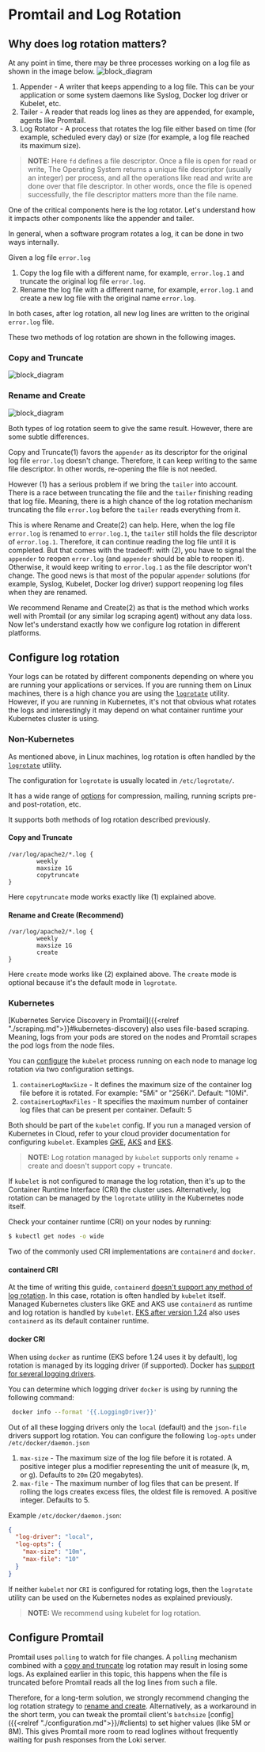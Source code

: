 # Promtail and Log Rotation

## Why does log rotation matters?

At any point in time, there may be three processes working on a log file as shown in the image below.
![block_diagram](./logrotation-components.png)

1. Appender - A writer that keeps appending to a log file. This can be your application or some system daemons like Syslog, Docker log driver or Kubelet, etc.
2. Tailer - A reader that reads log lines as they are appended, for example, agents like Promtail.
3. Log Rotator - A process that rotates the log file either based on time (for example, scheduled every day) or size (for example, a log file reached its maximum size).

> **NOTE:** Here `fd` defines a file descriptor. Once a file is open for read or write, The Operating System returns a unique file descriptor (usually an integer) per process, and all the operations like read and write are done over that file descriptor. In other words, once the file is opened successfully, the file descriptor matters more than the file name.

One of the critical components here is the log rotator. Let's understand how it impacts other components like the appender and tailer.

In general, when a software program rotates a log, it can be done in two ways internally.

Given a log file `error.log`

1. Copy the log file with a different name, for example, `error.log.1` and truncate the original log file `error.log`.
2. Rename the log file with a different name, for example,  `error.log.1` and create a new log file with the original name `error.log`.

In both cases, after log rotation, all new log lines are written to the original `error.log` file.

These two methods of log rotation are shown in the following images.

### Copy and Truncate
![block_diagram](./logrotation-copy-and-truncate.png)

### Rename and Create
![block_diagram](./logrotation-rename-and-create.png)

Both types of log rotation seem to give the same result. However, there are some subtle differences.

Copy and Truncate(1) favors the `appender` as its descriptor for the original log file `error.log` doesn't change. Therefore, it can keep writing to the same file descriptor. In other words, re-opening the file is not needed.

However (1) has a serious problem if we bring the `tailer` into account. There is a race between truncating the file and the `tailer` finishing reading that log file. Meaning, there is a high chance of the log rotation mechanism truncating the file `error.log` before the `tailer` reads everything from it.

This is where Rename and Create(2) can help. Here, when the log file `error.log` is renamed to `error.log.1`, the `tailer` still holds the file descriptor of `error.log.1`. Therefore, it can continue reading the log file until it is completed. But that comes with the tradeoff: with (2), you have to signal the `appender` to reopen `error.log` (and `appender` should be able to reopen it). Otherwise, it would keep writing to `error.log.1` as the file descriptor won't change. The good news is that most of the popular `appender` solutions (for example, Syslog, Kubelet, Docker log driver) support reopening log files when they are renamed.

We recommend Rename and Create(2) as that is the method which works well with Promtail (or any similar log scraping agent) without any data loss. Now let's understand exactly how we configure log rotation in different platforms.

## Configure log rotation

Your logs can be rotated by different components depending on where you are running your applications or services. If you are running them on Linux machines, there is a high chance you are using the [`logrotate`](https://man7.org/linux/man-pages/man8/logrotate.8.html) utility. However, if you are running in Kubernetes, it's not that obvious what rotates the logs and interestingly it may depend on what container runtime your Kubernetes cluster is using.

### Non-Kubernetes

As mentioned above, in Linux machines, log rotation is often handled by the [`logrotate`](https://man7.org/linux/man-pages/man8/logrotate.8.html) utility.

The configuration for `logrotate` is usually located in `/etc/logrotate/`.

It has a wide range of [options](https://man7.org/linux/man-pages/man8/logrotate.8.html) for compression, mailing, running scripts pre- and post-rotation, etc.

It supports both methods of log rotation described previously.

#### Copy and Truncate
```
/var/log/apache2/*.log {
        weekly
        maxsize 1G
        copytruncate
}
```

Here `copytruncate` mode works exactly like (1) explained above.

#### Rename and Create **(Recommend)**
```
/var/log/apache2/*.log {
        weekly
        maxsize 1G
        create
}
```
Here `create` mode works like (2) explained above. The `create` mode is optional because it's the default mode in `logrotate`.


### Kubernetes

[Kubernetes Service Discovery in Promtail]({{<relref "./scraping.md">}}#kubernetes-discovery) also uses file-based scraping. Meaning, logs from your pods are stored on the nodes and Promtail scrapes the pod logs from the node files.

You can [configure](https://kubernetes.io/docs/concepts/cluster-administration/logging/#log-rotation) the `kubelet` process running on each node to manage log rotation via two configuration settings.

1. `containerLogMaxSize` - It defines the maximum size of the container log file before it is rotated. For example: "5Mi" or "256Ki". Default: "10Mi".
2. `containerLogMaxFiles` - It specifies the maximum number of container log files that can be present per container. Default: 5

Both should be part of the `kubelet` config. If you run a managed version of Kubernetes in Cloud, refer to your cloud provider documentation for configuring `kubelet`. Examples [GKE](https://cloud.google.com/kubernetes-engine/docs/how-to/node-system-config#create), [AKS](https://learn.microsoft.com/en-us/azure/aks/custom-node-configuration#use-custom-node-configuration) and [EKS](https://eksctl.io/usage/customizing-the-kubelet/#customizing-kubelet-configuration).

> **NOTE:** Log rotation managed by `kubelet` supports only rename + create and doesn't support copy + truncate.

If `kubelet` is not configured to manage the log rotation, then it's up to the Container Runtime Interface (CRI) the cluster uses. Alternatively, log rotation can be managed by the `logrotate` utility in the Kubernetes node itself.

Check your container runtime (CRI) on your nodes by running:
```bash
$ kubectl get nodes -o wide
```

Two of the commonly used CRI implementations are `containerd` and `docker`.

#### containerd CRI

At the time of writing this guide, `containerd` [doesn't support any method of log rotation](https://github.com/containerd/containerd/issues/4830#issuecomment-744744375). In this case, rotation is often handled by `kubelet` itself. Managed Kubernetes clusters like GKE and AKS use `containerd` as runtime and log rotation is handled by `kubelet`. [EKS after version 1.24](https://docs.aws.amazon.com/eks/latest/userguide/dockershim-deprecation.html) also uses `containerd` as its default container runtime.

#### docker CRI

When using `docker` as runtime (EKS before 1.24 uses it by default), log rotation is managed by its logging driver (if supported). Docker has [support for several logging drivers](https://docs.docker.com/config/containers/logging/configure/#supported-logging-drivers).

You can determine which logging driver `docker` is using by running the following command:
```bash
 docker info --format '{{.LoggingDriver}}'
```

Out of all these logging drivers only the `local` (default) and the `json-file` drivers support log rotation. You can configure the following `log-opts` under `/etc/docker/daemon.json`

1. `max-size` - The maximum size of the log file before it is rotated. A positive integer plus a modifier representing the unit of measure (k, m, or g). Defaults to `20m` (20 megabytes).
2. `max-file` - The maximum number of log files that can be present. If rolling the logs creates excess files, the oldest file is removed. A positive integer. Defaults to 5.

Example `/etc/docker/daemon.json`:
```json
{
  "log-driver": "local",
  "log-opts": {
    "max-size": "10m",
    "max-file": "10"
  }
}
```

If neither `kubelet` nor `CRI` is configured for rotating logs, then the `logrotate` utility can be used on the Kubernetes nodes as explained previously.

> **NOTE:** We recommend using kubelet for log rotation.

## Configure Promtail

Promtail uses `polling` to watch for file changes. A `polling` mechanism combined with a [copy and truncate](#copy-and-truncate) log rotation may result in losing some logs. As explained earlier in this topic, this happens when the file is truncated before Promtail reads all the log lines from such a file.

Therefore, for a long-term solution, we strongly recommend changing the log rotation strategy to [rename and create](#rename-and-create). Alternatively, as a workaround in the short term, you can tweak the promtail client's `batchsize` [config]({{<relref "./configuration.md">}}/#clients) to set higher values (like 5M or 8M). This gives Promtail more room to read loglines without frequently waiting for push responses from the Loki server.
